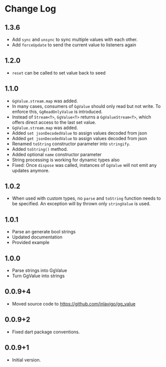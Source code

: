 # Change Log

## 1.3.6

- Add `sync` and `unsync` to sync multiple values with each other.
- Add `forceUpdate` to send the current value to listeners again

## 1.2.0

- `reset` can be called to set value back to seed

## 1.1.0

- `GgValue.stream.map` was added.
- In many cases, consumers of `GgValue` should only read but not write. To
  enforce this, `GgReadOnlyValue` is introduced.
- Instead of `Stream<T>`, `GgValue<T>` returns a `GgValueStream<T>`, which offers
  direct access to the last set value.
- `GgValue.stream.map` was added.
- Added `set jsonDecodedValue` to assign values decoded from json
- Added `get jsonDecodedValue` to assign values decoded from json
- Renamed `toString` constructor parameter into `stringify`.
- Added `toString()` method.
- Added optional `name` constructor parameter
- String processing is working for dynamic types also
- Fixed: Once `dispose` was called, instances of `GgValue` will not emit any
  updates anymore.

## 1.0.2

- When used with custom types, no `parse` and `toString` function needs to be
  specified. An exception will by thrown only `stringValue` is used.

## 1.0.1

- Parse an generate bool strings
- Updated documentation
- Provided example

## 1.0.0

- Parse strings into GgValue
- Turn GgValue into strings

## 0.0.9+4

- Moved source code to <https://github.com/inlavigo/gg_value>

## 0.0.9+2

- Fixed dart package conventions.

## 0.0.9+1

- Initial version.
